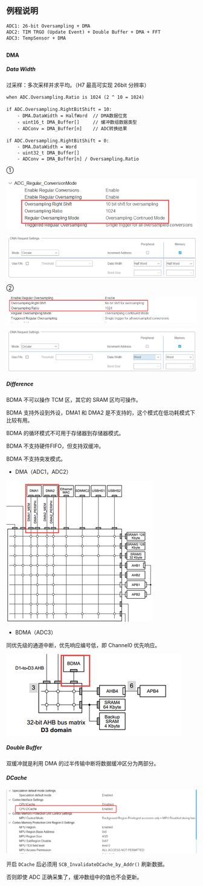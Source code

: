 ## 例程说明

```
ADC1: 26-bit Oversampling + DMA
ADC2: TIM TRGO (Update Event) + Double Buffer + DMA + FFT
ADC3: TempSensor + DMA
```

## 

## 

#### DMA

##### Data Width

过采样：多次采样并求平均。（H7 最高可实现 26bit 分辨率）

```
when ADC.Oversampling.Ratio is 1024 (2 ^ 10 = 1024)

if ADC.Oversampling.RightBitShift = 10:
	- DMA.DataWidth = HalfWord  // DMA数据位宽
	- uint16_t DMA_Buffer[]     // 缓冲数组数据类型
	- ADConv = DMA_Buffer[n]    // ADC转换结果

if ADC.Oversampling.RightBitShift = 0:
	- DMA.DataWidth = Word
	- uint32_t DMA_Buffer[]
	- ADConv = DMA_Buffer[n] / Oversampling.Ratio
```

①

![ovs_adc_halfword](.assest/README/ovs_adc_halfword.png)

![ovs_dma_halfword](.assest/README/ovs_dma_halfword.png)



②

![ovs_adc_word](.assest/README/ovs_adc_word.png)

![ovs_dma_word](.assest/README/ovs_dma_word.png)

##### Difference

BDMA 不可以操作 TCM 区，其它的 SRAM 区均可操作。

BDMA 支持外设到外设，DMA1 和 DMA2 是不支持的，这个模式在低功耗模式下比较有用。

BDMA 的循环模式不可用于存储器到存储器模式。

BDMA 不支持硬件FIFO，但支持双缓冲。

BDMA 不支持突发模式。

* DMA（ADC1，ADC2）

![DMA](.assest/README/DMA.png)

* BDMA（ADC3）

同优先级的通道中断，优先响应编号低，即 Channel0 优先响应。



![BDMA](.assest/README/BDMA.png)

##### Double Buffer

双缓冲就是利用 DMA 的过半传输中断将数据缓冲区分为两部分。

##### DCache

![dchche](.assest/README/dchche.png)

开启 `DCache` 后必须用 `SCB_InvalidateDCache_by_Addr()` 刷新数据。

否则即使 ADC 正确采集了，缓冲数组中的值也不会更新。

